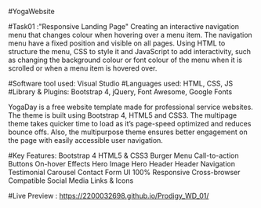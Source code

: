 #YogaWebsite

#Task01 :"Responsive Landing Page"
Creating an interactive navigation menu that changes colour when hovering over a menu item. The navigation menu have a fixed position and visible on all pages. Using HTML to structure the menu, CSS to style it and JavaScript to add interactivity, such as changing the background colour or font colour of the menu when it is scrolled or when a menu item is hovered over.

#Software tool used: Visual Studio 
#Languages used: HTML, CSS, JS
#Library & Plugins: Bootstrap 4, jQuery, Font Awesome, Google Fonts

YogaDay is a free website template made for professional service websites. The theme is built using Bootstrap 4, HTML5 and CSS3. The multipage theme takes quicker time to load as it’s page-speed optimized and reduces bounce offs. Also, the multipurpose theme ensures better engagement on the page with easily accessible user navigation. 

#Key Features:
Bootstrap 4
HTML5 & CSS3
Burger Menu
Call-to-action Buttons
On-hover Effects
Hero Image
Hero Header
Header Navigation
Testimonial Carousel
Contact Form UI
100% Responsive
Cross-browser Compatible
Social Media Links & Icons

#Live Preview : https://2200032698.github.io/Prodigy_WD_01/
